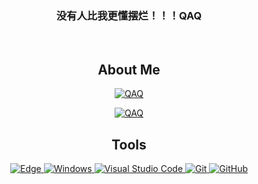 <h3 align="center">没有人比我更懂摆烂！！！QAQ</h3>
<br />

<h2 align="center">About Me</h2>

<p align="center">
  <a href="https://github.com/Folltoshe">
    <img src="https://streak-stats.demolab.com?user=Folltoshe&theme=tokyonight&hide_border=true&border_radius=5&locale=zh_Hans&card_width=700" alt="QAQ">
  </a>
</p>

<p align="center">
  <a href="https://github.com/Folltoshe">
    <!-- <img src="https://github-readme-stats.vercel.app/api/top-langs/?username=Folltoshe" alt="QAQ"> -->
    <img src="https://github-readme-stats-neon-psi-82.vercel.app/api?username=Folltoshe&show_icons=true&hide_border=true&icon_color=586069&title_color=a0a9af" alt="QAQ">
  </a>
</p>

<h2 align="center">Tools</h2>

<p align="center">
  <a href="https://github.com/Folltoshe">
    <img src="https://img.shields.io/badge/Edge-0078D7?style=flat-square&logo=Microsoft-edge&logoColor=white" alt="Edge">
    <img src="https://img.shields.io/badge/Windows-0078D6?style=flat-square&logo=windows&logoColor=white" alt="Windows">
    <img src="https://img.shields.io/badge/-Visual%20Studio%20Code-007ACC?style=flat-square&logo=Visual%20Studio%20Code&logoColor=fff" alt="Visual Studio Code">
    <img src="https://img.shields.io/badge/-Git-FCC624?style=flat-square&logo=git" alt="Git">
    <img src="https://img.shields.io/badge/-GitHub-pink?style=flat-square&logo=github" alt="GitHub">
  </a>
</p>


